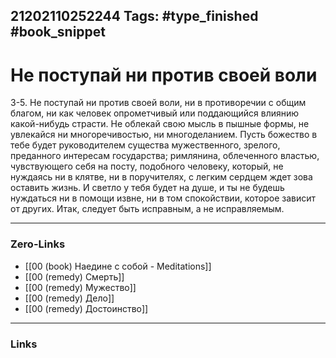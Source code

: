 21202110252244
Tags: #type_finished #book_snippet 
---
# Не поступай ни против своей воли

 3-5. Не поступай ни против своей воли, ни в противоречии с общим благом, ни как человек опрометчивый или поддающийся влиянию какой-нибудь страсти. Не облекай свою мысль в пышные формы, не увлекайся ни многоречивостью, ни многоделанием. Пусть божество в тебе будет руководителем существа мужественного, зрелого, преданного интересам государства; римлянина, облеченного властью, чувствующего себя на посту, подобного человеку, который, не нуждаясь ни в клятве, ни в поручителях, с легким сердцем ждет зова оставить жизнь. И светло у тебя будет на душе, и ты не будешь нуждаться ни в помощи извне, ни в том спокойствии, которое зависит от других. Итак, следует быть исправным, а не исправляемым. 

---
### Zero-Links
 - [[00 (book) Наедине с собой - Meditations]]
 - [[00 (remedy) Смерть]]
 - [[00 (remedy) Мужество]]
 - [[00 (remedy) Дело]]
 - [[00 (remedy) Достоинство]]
---
### Links
